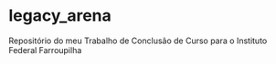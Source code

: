 # legacy_arena
Repositório do meu Trabalho de Conclusão de Curso para o Instituto Federal Farroupilha
